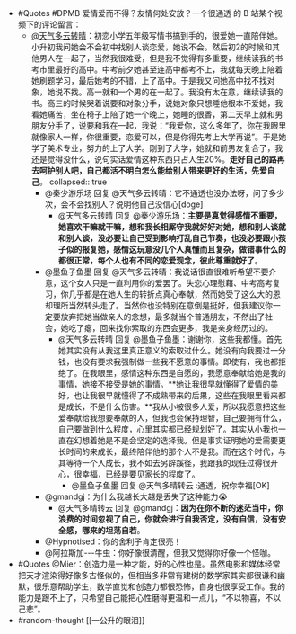 - #Quotes #DPMB 爱情爱而不得？友情何处安放？一个很通透 的 B 站某个视频下的评论留言：
	- [@天气多云转晴](https://space.bilibili.com/32817930)：初恋小学五年级写情书搞到手的，很爱她一直陪伴她。小升初我问她会不会初中找别人谈恋爱，她说不会。然后初2的时候和其他男人在一起了，当然我很难受，但是我不觉得有多重要，继续读我的书考市里最好的高中。中考前夕她甚至连高中都考不上，我就每天晚上陪着她刷题学习，最后她考的不错，上了高中。于是我又问她高中找不找对象，她说不找。高一就和一个男的在一起了。我没有太在意，继续读我的书。高三的时候哭着说要和对象分手，说她对象只想睡他根本不爱她，我看她痛苦，坐在椅子上陪了她一个晚上，她睡的很香，第二天早上就和男朋友分手了，说要和我在一起，我说：“我爱你，这么多年了，你在我眼里就像家人一样，你很重要，恋爱可以，但是你得先考上大学再说”。于是她学了美术专业，努力的上了大学。刚到了大学，她就和前男友复合了，我还是觉得没什么，说句实话爱情这种东西只占人生20%。**走好自己的路再去呵护别人吧，自己都活不明白怎么能给别人带来更好的生活，先爱自己**。
	  collapsed:: true
		- @秦少游乐场 回复 @天气多云转晴：它不通透也没办法呀，问了多少次，会不会找别人？说明他自己没信心[doge]
			- @天气多云转晴 回复 @秦少游乐场：**主要是真觉得感情不重要，她喜欢干嘛就干嘛，想和我长相厮守我就好好对她，想和别人谈就和别人谈，没必要让自己受到影响打乱自己节奏，也没必要跟小孩子似的报复她，感情这玩意没几个人真懂而且复杂，做错事什么的都很正常，每个人也有不同的恋爱观念，彼此尊重就好了**。
		- @墨鱼子鱼墨 回复 @天气多云转晴：我说话很直很难听希望不要介意，这个女人只是一直利用你的爱罢了。失恋心理慰藉、中考高考复习，你几乎都是在她人生的转折点真心奉献，然而她受了这么大的恩却理所当然转头走了。当然你也没特别在意倒是挺好，但我建议你一定要放弃把她当做亲人的念想，最多就当个普通朋友，不然出了社会，她吃了瘪，回来找你索取的东西会更多，我是亲身经历过的。
			- @天气多云转晴 回复 @墨鱼子鱼墨：谢谢你，这些我都懂。首先她其实没有从我这里真正意义的索取过什么。她没有向我要过一分钱，也没有要求我强制做一些我不愿意的事情。即使有，我也都拒绝了。在我眼里，感情这种东西是自愿的，我愿意奉献给她是我的事情，她接不接受是她的事情。**她让我很早就懂得了爱情的美好，也让我很早就懂得了不成熟带来的后果，这些在我眼里看来都是成长，不是什么伤害。**我从小被很多人爱，所以我愿意把这些爱奉献给我想要奉献的人，但我也会保持理智，自己要拥有什么，自己要做到什么程度，心里其实都已经规划好了。其实从小我也一直在幻想着她是不是会坚定的选择我。但是事实证明她的爱需要更长时间的来成长，最终陪伴他的那个人不是我。而在这个时代，与其等待一个人成长，我不如去另辟蹊径，我跟我的现任过得很开心，很幸福，已经是要见家长的程度了。
				- @墨鱼子鱼墨 回复 @天气多晴转云  :通透，祝你幸福[OK]
		- @gmandgj：为什么我越长大越是丢失了这种能力😭
			- @天气多晴转云 回复 @gmandgj：**因为在你不断的迷茫当中，你浪费的时间忽视了自己，你就会进行自我否定，没有自信，没有安全感，哪来的坦荡自若**。
		- @Hypnotised：你的舍利子肯定很亮！
		- @阿拉斯加---牛虫：你好像很清醒，但我又觉得你好像一个怪咖。
- #Quotes @Mier：创造力是一种才能，好的心性也是。虽然电影和媒体经常把天才渲染得好像多古怪似的，但相当多非常有建树的数学家其实都很谦和幽默，很乐意帮助学生，数学直觉和创造力都很恐怖，自身也很享受工作。我的能力是跟不上了，只希望自己能把心性磨得更温和一点儿，“不以物喜，不以己悲”。
- #random-thought  [[一公升的眼泪]]